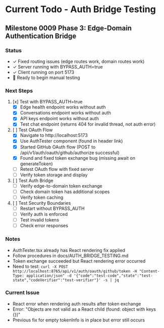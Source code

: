 # Current Todo - Auth Bridge Testing

## Milestone 0009 Phase 3: Edge-Domain Authentication Bridge

### Status
- ✓ Fixed routing issues (edge routes work, domain routes work)
- ✓ Server running with BYPASS_AUTH=true
- ✓ Client running on port 5173
- 🔄 Ready to begin manual testing

### Next Steps

1. [x] Test with BYPASS_AUTH=true
   - [x] Edge health endpoint works without auth
   - [x] Conversations endpoint works without auth
   - [x] API keys endpoint works without auth
   - [x] Test chat endpoint (returns 404 for invalid thread, not auth error)

2. [ ] Test OAuth Flow
   - [x] Navigate to http://localhost:5173
   - [x] Use AuthTester component (found in header link)
   - [x] Started GitHub OAuth flow (POST to /api/v1/auth/oauth/github/authorize successful)
   - [x] Found and fixed token exchange bug (missing await on generateToken)
   - [ ] Retest OAuth flow with fixed server
   - [ ] Verify token storage and display

3. [ ] Test Auth Bridge
   - [ ] Verify edge-to-domain token exchange
   - [ ] Check domain token has additional scopes
   - [ ] Verify token caching

4. [ ] Test Security Boundaries
   - [ ] Restart without BYPASS_AUTH
   - [ ] Verify auth is enforced
   - [ ] Test invalid tokens
   - [ ] Check error responses

### Notes
- AuthTester.tsx already has React rendering fix applied
- Follow procedures in docs/AUTH_BRIDGE_TESTING.md
- Token exchange succeeded but React rendering error occurred
- Need to test: `curl -X POST http://localhost:8765/api/v1/auth/oauth/github/token -H "Content-Type: application/json" -d '{"code":"test-code","state":"test-state","codeVerifier":"test-verifier"}' -s | jq`

### Current Issue
- React error when rendering auth results after token exchange
- Error: "Objects are not valid as a React child (found: object with keys {})"
- Previous fix for empty tokenInfo is in place but error still occurs
